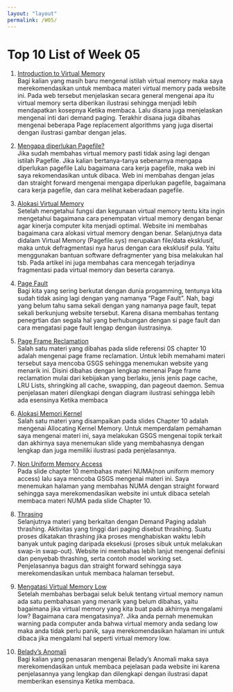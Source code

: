 ```yaml
---
layout: "layout"
permalink: /W05/
---
```


# Top 10 List of Week 05

1. [Introduction to Virtual Memory](https://www.tutorialspoint.com/operating_system/os_virtual_memory.htm/)<br>
Bagi kalian yang masih baru mengenal istilah virtual memory maka saya merekomendasikan untuk membaca materi virtual memory pada website ini. Pada web tersebut menjelaskan secara general mengenai apa itu virtual memory serta diberikan ilustrasi sehingga menjadi lebih mendapatkan kosepnya Ketika membaca. Lalu disana juga menjelaskan mengenai inti dari demand paging. Terakhir disana juga dibahas mengenai beberapa Page replacement algorithms yang juga disertai dengan ilustrasi gambar dengan jelas.

2. [Mengapa diperlukan Pagefile?](http://kangtokkomputer.weebly.com/pagefile-virtual-memory.html)<br>
Jika sudah membahas virtual memory pasti tidak asing lagi dengan istilah Pagefile. Jika kalian bertanya-tanya sebenarnya mengapa diperlukan pagefile Lalu bagaimana cara kerja pagefile, maka web ini saya rekomendasikan untuk dibaca. Web ini membahas dengan jelas dan straight forward mengenai mengapa diperlukan pagefile, bagaimana cara kerja pagefile, dan cara melihat keberadaan pagefile.

3. [Alokasi Virtual Memory](http://kangtokkomputer.weebly.com/alokasi-virtual-memory.html)<br>
Setelah mengetahui fungsi dan kegunaan virtual memory tentu kita ingin mengetahui bagaimana cara penempatan virtual memory dengan benar agar kinerja computer kita menjadi optimal. Website ini membahas bagaimana cara alokasi virtual memory dengan benar. Selanjutnya data didalam Virtual Memory (Pagefile.sys) merupakan file/data eksklusif, maka untuk defragmentasi nya harus dengan cara eksklusif pula. Yaitu menggunakan bantuan software defragmenter yang bisa melakukan hal tsb. Pada artikel ini juga membahas cara mencegah terjadinya fragmentasi pada virtual memory dan beserta caranya.

4. [Page Fault](https://gaptex.id/glossary/pengertian-page-fault/)<br>
Bagi kita yang sering berkutat dengan dunia progamming, tentunya kita sudah tidak asing lagi dengan yang namanya “Page Fault”. Nah, bagi yang belum tahu sama sekali dengan yang namanya page fault, tepat sekali berkunjung website tersebut. Karena disana membahas tentang penegrtian dan segala hal yang berhubungan dengan si page fault dan cara mengatasi page fault lengap dengan ilustrasinya.

5. [Page Frame Reclamation](https://www.kernel.org/doc/gorman/html/understand/understand013.html)<br>
Salah satu materi yang dibahas pada slide referensi 0S chapter 10 adalah mengenai page frame reclamation. Untuk lebih memahami materi tersebut saya mencoba GSGS sehingga menemukan website yang menarik ini. Disini dibahas dengan lengkap menenai Page frame reclamation mulai dari kebijakan yang berlaku, jenis jenis page cache, LRU Lists, shringking all cache, swapping, dan pageout daemon. Semua penjelasan materi dilengkapi dengan diagram ilustrasi sehingga lebih ada esensinya Ketika membaca

6. [Alokasi Memori Kernel](https://123dok.com/document/z12n8wvy-so-alokasi-memori-kernel.html)<br>
Salah satu materi yang disampaikan pada slides Chapter 10 adalah mengenai Allocating Kernel Memory. Untuk memperdalam pemahaman saya mengenai materi ini, saya melakukan GSGS mengenai topik terkait dan akhirnya saya menemukan slide yang membahasnya dengan lengkap dan juga memiliki ilustrasi pada penjelasannya.

7. [Non Uniform Memory Access](https://whatis.techtarget.com/definition/NUMA-non-uniform-memory-access)<br>
Pada slide chapter 10 membahas materi NUMA(non uniform memory access) lalu saya mencoba GSGS mengenai materi ini. Saya menemukan halaman yang membahas NUMA dengan straight forward sehingga saya merekomendasikan website ini untuk dibaca setelah membaca materi NUMA pada slide Chapter 10.

8. [Thrasing](https://iim6.tripod.com/ibam-os-html/x4404.html)<br>
Selanjutnya materi yang berkaitan dengan Demand Paging adalah thrashing. Aktivitas yang tinggi dari paging disebut thrashing. Suatu proses dikatakan thrashing jika proses menghabiskan waktu lebih banyak untuk paging daripada eksekusi (proses sibuk untuk melakukan swap-in swap-out). Website ini membahas lebih lanjut mengenai definisi dan penyebab thrashing, serta contoh model working set. Penjelasannya bagus dan straight forward sehingga saya merekomendasikan untuk membaca halaman tersebut.

9. [Mengatasi Virtual Memory Low](https://dosenit.com/hardware/ram/cara-mengatasi-virtual-memory-low)<br>
Setelah membahas berbagai seluk beluk tentang virtual memory namun ada satu pembahasan yang menarik yang belum dibahas, yaitu bagaimana jika virtual memory yang kita buat pada akhirnya mengalami low? Bagaimana cara mengatasinya?. Jika anda pernah menemukan warning pada computer anda bahwa virtual memory anda sedang low maka anda tidak perlu panik, saya merekomendasikan halaman ini untuk dibaca jika mengalami hal seperti virtual memory low.

10. [Belady’s Anomali](https://prepinsta.com/operating-systems/beladys-anomaly/)<br>
Bagi kalian yang penasaran mengenai Belady’s Anomali maka saya merekomendasikan untuk membaca pejelasan pada website ini karena penjelasannya yang lengkap dan dilengkapi dengan ilustrasi dapat memberikan esensinya Ketika membaca.
